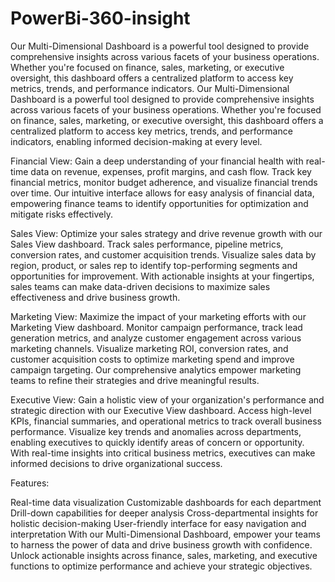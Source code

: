 # PowerBi-360-insight
Our Multi-Dimensional Dashboard is a powerful tool designed to provide comprehensive insights across various facets of your business operations. Whether you're focused on finance, sales, marketing, or executive oversight, this dashboard offers a centralized platform to access key metrics, trends, and performance indicators.
Our Multi-Dimensional Dashboard is a powerful tool designed to provide comprehensive insights across various facets of your business operations. Whether you're focused on finance, sales, marketing, or executive oversight, this dashboard offers a centralized platform to access key metrics, trends, and performance indicators, enabling informed decision-making at every level.

Financial View:
Gain a deep understanding of your financial health with real-time data on revenue, expenses, profit margins, and cash flow. Track key financial metrics, monitor budget adherence, and visualize financial trends over time. Our intuitive interface allows for easy analysis of financial data, empowering finance teams to identify opportunities for optimization and mitigate risks effectively.

Sales View:
Optimize your sales strategy and drive revenue growth with our Sales View dashboard. Track sales performance, pipeline metrics, conversion rates, and customer acquisition trends. Visualize sales data by region, product, or sales rep to identify top-performing segments and opportunities for improvement. With actionable insights at your fingertips, sales teams can make data-driven decisions to maximize sales effectiveness and drive business growth.

Marketing View:
Maximize the impact of your marketing efforts with our Marketing View dashboard. Monitor campaign performance, track lead generation metrics, and analyze customer engagement across various marketing channels. Visualize marketing ROI, conversion rates, and customer acquisition costs to optimize marketing spend and improve campaign targeting. Our comprehensive analytics empower marketing teams to refine their strategies and drive meaningful results.

Executive View:
Gain a holistic view of your organization's performance and strategic direction with our Executive View dashboard. Access high-level KPIs, financial summaries, and operational metrics to track overall business performance. Visualize key trends and anomalies across departments, enabling executives to quickly identify areas of concern or opportunity. With real-time insights into critical business metrics, executives can make informed decisions to drive organizational success.

Features:

Real-time data visualization
Customizable dashboards for each department
Drill-down capabilities for deeper analysis
Cross-departmental insights for holistic decision-making
User-friendly interface for easy navigation and interpretation
With our Multi-Dimensional Dashboard, empower your teams to harness the power of data and drive business growth with confidence. Unlock actionable insights across finance, sales, marketing, and executive functions to optimize performance and achieve your strategic objectives.





